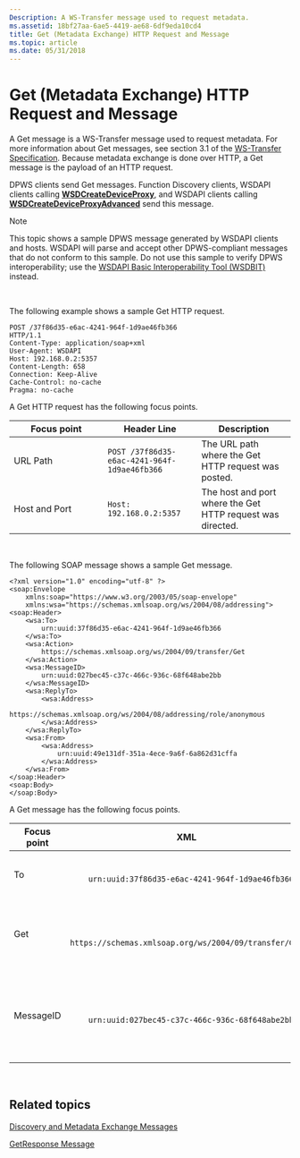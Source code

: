 ```yaml
---
Description: A WS-Transfer message used to request metadata.
ms.assetid: 18bf27aa-6ae5-4419-ae68-6df9eda10cd4
title: Get (Metadata Exchange) HTTP Request and Message
ms.topic: article
ms.date: 05/31/2018
---
```


# Get (Metadata Exchange) HTTP Request and Message

A Get message is a WS-Transfer message used to request metadata. For more information about Get messages, see section 3.1 of the [WS-Transfer Specification](https://go.microsoft.com/fwlink/p/?linkid=87964). Because metadata exchange is done over HTTP, a Get message is the payload of an HTTP request.

DPWS clients send Get messages. Function Discovery clients, WSDAPI clients calling [**WSDCreateDeviceProxy**](/windows/desktop/api/WsdClient/nf-wsdclient-wsdcreatedeviceproxy), and WSDAPI clients calling [**WSDCreateDeviceProxyAdvanced**](/windows/desktop/api/WsdClient/nf-wsdclient-wsdcreatedeviceproxyadvanced) send this message.

> [!Note]  
> This topic shows a sample DPWS message generated by WSDAPI clients and hosts. WSDAPI will parse and accept other DPWS-compliant messages that do not conform to this sample. Do not use this sample to verify DPWS interoperability; use the [WSDAPI Basic Interoperability Tool (WSDBIT)](https://go.microsoft.com/fwlink/p/?linkid=150223) instead.

 

The following example shows a sample Get HTTP request.

``` syntax
POST /37f86d35-e6ac-4241-964f-1d9ae46fb366
HTTP/1.1
Content-Type: application/soap+xml
User-Agent: WSDAPI
Host: 192.168.0.2:5357
Content-Length: 658
Connection: Keep-Alive
Cache-Control: no-cache
Pragma: no-cache
```

A Get HTTP request has the following focus points.



<table>
<colgroup>
<col style="width: 33%" />
<col style="width: 33%" />
<col style="width: 33%" />
</colgroup>
<thead>
<tr class="header">
<th>Focus point</th>
<th>Header Line</th>
<th>Description</th>
</tr>
</thead>
<tbody>
<tr class="odd">
<td>URL Path</td>
<td><pre class="syntax" data-space="preserve"><code>POST /37f86d35-e6ac-4241-964f-1d9ae46fb366</code></pre></td>
<td>The URL path where the Get HTTP request was posted.</td>
</tr>
<tr class="even">
<td>Host and Port</td>
<td><pre class="syntax" data-space="preserve"><code>Host: 192.168.0.2:5357</code></pre></td>
<td>The host and port where the Get HTTP request was directed.</td>
</tr>
</tbody>
</table>



 

The following SOAP message shows a sample Get message.

``` syntax
<?xml version="1.0" encoding="utf-8" ?>
<soap:Envelope
    xmlns:soap="https://www.w3.org/2003/05/soap-envelope"
    xmlns:wsa="https://schemas.xmlsoap.org/ws/2004/08/addressing">
<soap:Header>
    <wsa:To>
        urn:uuid:37f86d35-e6ac-4241-964f-1d9ae46fb366
    </wsa:To>
    <wsa:Action>
        https://schemas.xmlsoap.org/ws/2004/09/transfer/Get
    </wsa:Action>
    <wsa:MessageID>
        urn:uuid:027bec45-c37c-466c-936c-68f648abe2bb
    </wsa:MessageID>
    <wsa:ReplyTo>
        <wsa:Address>
            https://schemas.xmlsoap.org/ws/2004/08/addressing/role/anonymous
        </wsa:Address>
    </wsa:ReplyTo>
    <wsa:From>
        <wsa:Address>
            urn:uuid:49e131df-351a-4ece-9a6f-6a862d31cffa
        </wsa:Address>
    </wsa:From>
</soap:Header>
<soap:Body>
</soap:Body>
```

A Get message has the following focus points.



<table>
<colgroup>
<col style="width: 33%" />
<col style="width: 33%" />
<col style="width: 33%" />
</colgroup>
<thead>
<tr class="header">
<th>Focus point</th>
<th>XML</th>
<th>Description</th>
</tr>
</thead>
<tbody>
<tr class="odd">
<td>To</td>
<td><pre class="syntax" data-space="preserve"><code><wsa:To>
    urn:uuid:37f86d35-e6ac-4241-964f-1d9ae46fb366
</wsa:To></code></pre></td>
<td>The identifier of the device being asked for metadata.</td>
</tr>
<tr class="even">
<td>Get</td>
<td><pre class="syntax" data-space="preserve"><code><wsa:Action>
    https://schemas.xmlsoap.org/ws/2004/09/transfer/Get
</wsa:Action</code></pre></td>
<td>The Get SOAP action identifies the message as a Get message.</td>
</tr>
<tr class="odd">
<td>MessageID</td>
<td><pre class="syntax" data-space="preserve"><code><wsa:MessageID>
    urn:uuid:027bec45-c37c-466c-936c-68f648abe2bb
</wsa:MessageID></code></pre></td>
<td>Contains the message identifier, which is referenced in a <a href="getresponse--metadata-exchange--message.md">GetResponse</a> message.</td>
</tr>
</tbody>
</table>



 

## Related topics

<dl> <dt>

[Discovery and Metadata Exchange Messages](discovery-and-metadata-exchange-message-patterns.md)
</dt> <dt>

[GetResponse Message](getresponse--metadata-exchange--message.md)
</dt> </dl>

 

 



